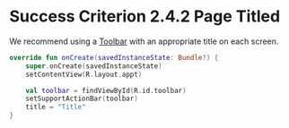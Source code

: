 # Success Criterion 2.4.2 Page Titled

We recommend using a [Toolbar](https://developer.android.com/reference/androidx/appcompat/widget/Toolbar) with an appropriate title on each screen.

```kotlin
override fun onCreate(savedInstanceState: Bundle?) {
    super.onCreate(savedInstanceState)
    setContentView(R.layout.appt)

    val toolbar = findViewById(R.id.toolbar)
    setSupportActionBar(toolbar)
    title = "Title"
}
```
